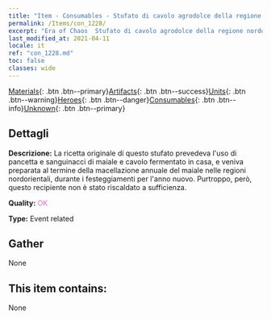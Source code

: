 ```yaml
---
title: "Item - Consumables - Stufato di cavolo agrodolce della regione nordorientale"
permalink: /Items/con_1228/
excerpt: "Era of Chaos  Stufato di cavolo agrodolce della regione nordorientale"
last_modified_at: 2021-04-11
locale: it
ref: "con_1228.md"
toc: false
classes: wide
---
```

 [Materials](/it/Items/){: .btn .btn--primary}[Artifacts](/it/Items/Artifacts/){: .btn .btn--success}[Units](/it/Items/Units/){: .btn .btn--warning}[Heroes](/it/Items/Heroes/){: .btn .btn--danger}[Consumables](/it/Items/Consumables/){: .btn .btn--info}[Unknown](/it/Items/Unknown/){: .btn .btn--primary}

## Dettagli
 **Descrizione:** La ricetta originale di questo stufato prevedeva l'uso di pancetta e sanguinacci di maiale e cavolo fermentato in casa, e veniva preparata al termine della macellazione annuale del maiale nelle regioni nordorientali, durante i festeggiamenti per l'anno nuovo. Purtroppo, però, questo recipiente non è stato riscaldato a sufficienza.

 **Quality:** <span style="color: #DA70D6">OK</span>

 **Type:** Event related

## Gather

  None

## This item contains:

  None


